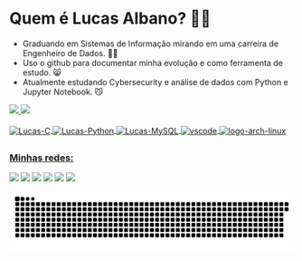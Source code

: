 # Quem é Lucas Albano? 🐱‍👤

- Graduando em Sistemas de Informação mirando em uma carreira de Engenheiro de Dados. 🐱‍💻
- Uso o github para documentar minha evolução e como ferramenta de estudo.  😸
- Atualmente estudando Cybersecurity e análise de dados com Python e Jupyter Notebook. 😼

<div>
  <a href="https://github.com/EoSingle">
  <img height="180em" src="https://github-readme-stats.vercel.app/api?username=eosingle&show_icons=true&theme=gotham&include_all_commits=true&count_private=true"/>
  <img heigth="180em" src="https://github-readme-stats.vercel.app/api/top-langs/?username=eosingle&langs_count=8&theme=gotham"/>
 
<div style="display: inline_block"><br>
  <img align="center" alt="Lucas-C" height="28" width="47" src="https://img.shields.io/badge/C-00599C?style=for-the-badge&logo=c&logoColor=white">
  <img align="center" alt="Lucas-Python" height="28" width="94" src="https://img.shields.io/badge/Python-14354C?style=for-the-badge&logo=python&logoColor=white">
  <img align="center" alt="Lucas-MySQL" height="28" width="85" src="https://img.shields.io/badge/MySQL-00000F?style=for-the-badge&logo=mysql&logoColor=white">
  <img align="center" alt="vscode" height="28" width="191" src="https://img.shields.io/badge/Visual_Studio_Code-0078D4?style=for-the-badge&logo=visual%20studio%20code&logoColor=white">
  <img align="center" alt="logo-arch-linux" height="28" width="124" src="https://img.shields.io/badge/Arch_Linux-1793D1?style=for-the-badge&logo=arch-linux&logoColor=white">
  
  <!-- <img align="right" alt="Lucas-pic" height="150" style="border-radius:50px;" src="https://media.discordapp.net/attachments/444645832718024704/950534166087360542/ezgif-1-5f225a4d67.gif?width=468&height=468"> -->
</div>
 
##
  
### Minhas redes:
  
<div>
  <a href="https://twitter.com/LucasAOC_" target="_blank"><img src="https://img.shields.io/badge/Twitter-1DA1F2?style=for-the-badge&logo=twitter&logoColor=white" target="_blank"></a>
  <a href="https://instagram.com/lucasaoc_/" target="_blank"><img src="https://img.shields.io/badge/-Instagram-%23E4405F?style=for-the-badge&logo=instagram&logoColor=white" target="_blank"></a>
<a href="https://steamcommunity.com/id/eosingle/" target="_blank"><img src="https://img.shields.io/badge/Steam-000000?style=for-the-badge&logo=steam&logoColor=white" target='blank'></a>
  <a href = "mailto:olive.albano@gmail.com"><img src="https://img.shields.io/badge/-Gmail-%23333?style=for-the-badge&logo=gmail&logoColor=white" target="_blank"></a>
  <a href="https://www.linkedin.com/in/lucasaoc/" target="_blank"><img src="https://img.shields.io/badge/-LinkedIn-%230077B5?style=for-the-badge&logo=linkedin&logoColor=white" target="_blank"></a> 
<a href="https://pt.stackoverflow.com/users/278575/lucas-albano" target="_blank"><img src="https://img.shields.io/badge/Stack_Overflow-FE7A16?style=for-the-badge&logo=stack-overflow&logoColor=white" target='blank'></a>
  
  ![Snake animation](https://github.com/EoSingle/EoSingle/blob/output/github-contribution-grid-snake.svg)
</div>
